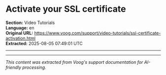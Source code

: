# Activate your SSL certificate

**Section:** Video Tutorials  
**Language:** en  
**Original URL:** https://www.voog.com/support/video-tutorials/ssl-certificate-activation.html  
**Extracted:** 2025-08-05 07:49:01 UTC

---



---

*This content was extracted from Voog's support documentation for AI-friendly processing.*
